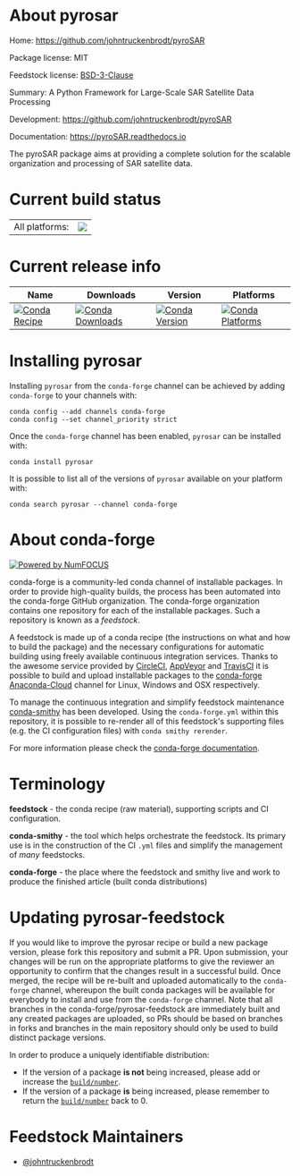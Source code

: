 About pyrosar
=============

Home: https://github.com/johntruckenbrodt/pyroSAR

Package license: MIT

Feedstock license: [BSD-3-Clause](https://github.com/conda-forge/pyrosar-feedstock/blob/main/LICENSE.txt)

Summary: A Python Framework for Large-Scale SAR Satellite Data Processing

Development: https://github.com/johntruckenbrodt/pyroSAR

Documentation: https://pyroSAR.readthedocs.io

The pyroSAR package aims at providing a complete solution for the scalable organization and processing of SAR satellite data.


Current build status
====================


<table><tr><td>All platforms:</td>
    <td>
      <a href="https://dev.azure.com/conda-forge/feedstock-builds/_build/latest?definitionId=9928&branchName=main">
        <img src="https://dev.azure.com/conda-forge/feedstock-builds/_apis/build/status/pyrosar-feedstock?branchName=main">
      </a>
    </td>
  </tr>
</table>

Current release info
====================

| Name | Downloads | Version | Platforms |
| --- | --- | --- | --- |
| [![Conda Recipe](https://img.shields.io/badge/recipe-pyrosar-green.svg)](https://anaconda.org/conda-forge/pyrosar) | [![Conda Downloads](https://img.shields.io/conda/dn/conda-forge/pyrosar.svg)](https://anaconda.org/conda-forge/pyrosar) | [![Conda Version](https://img.shields.io/conda/vn/conda-forge/pyrosar.svg)](https://anaconda.org/conda-forge/pyrosar) | [![Conda Platforms](https://img.shields.io/conda/pn/conda-forge/pyrosar.svg)](https://anaconda.org/conda-forge/pyrosar) |

Installing pyrosar
==================

Installing `pyrosar` from the `conda-forge` channel can be achieved by adding `conda-forge` to your channels with:

```
conda config --add channels conda-forge
conda config --set channel_priority strict
```

Once the `conda-forge` channel has been enabled, `pyrosar` can be installed with:

```
conda install pyrosar
```

It is possible to list all of the versions of `pyrosar` available on your platform with:

```
conda search pyrosar --channel conda-forge
```


About conda-forge
=================

[![Powered by
NumFOCUS](https://img.shields.io/badge/powered%20by-NumFOCUS-orange.svg?style=flat&colorA=E1523D&colorB=007D8A)](https://numfocus.org)

conda-forge is a community-led conda channel of installable packages.
In order to provide high-quality builds, the process has been automated into the
conda-forge GitHub organization. The conda-forge organization contains one repository
for each of the installable packages. Such a repository is known as a *feedstock*.

A feedstock is made up of a conda recipe (the instructions on what and how to build
the package) and the necessary configurations for automatic building using freely
available continuous integration services. Thanks to the awesome service provided by
[CircleCI](https://circleci.com/), [AppVeyor](https://www.appveyor.com/)
and [TravisCI](https://travis-ci.com/) it is possible to build and upload installable
packages to the [conda-forge](https://anaconda.org/conda-forge)
[Anaconda-Cloud](https://anaconda.org/) channel for Linux, Windows and OSX respectively.

To manage the continuous integration and simplify feedstock maintenance
[conda-smithy](https://github.com/conda-forge/conda-smithy) has been developed.
Using the ``conda-forge.yml`` within this repository, it is possible to re-render all of
this feedstock's supporting files (e.g. the CI configuration files) with ``conda smithy rerender``.

For more information please check the [conda-forge documentation](https://conda-forge.org/docs/).

Terminology
===========

**feedstock** - the conda recipe (raw material), supporting scripts and CI configuration.

**conda-smithy** - the tool which helps orchestrate the feedstock.
                   Its primary use is in the construction of the CI ``.yml`` files
                   and simplify the management of *many* feedstocks.

**conda-forge** - the place where the feedstock and smithy live and work to
                  produce the finished article (built conda distributions)


Updating pyrosar-feedstock
==========================

If you would like to improve the pyrosar recipe or build a new
package version, please fork this repository and submit a PR. Upon submission,
your changes will be run on the appropriate platforms to give the reviewer an
opportunity to confirm that the changes result in a successful build. Once
merged, the recipe will be re-built and uploaded automatically to the
`conda-forge` channel, whereupon the built conda packages will be available for
everybody to install and use from the `conda-forge` channel.
Note that all branches in the conda-forge/pyrosar-feedstock are
immediately built and any created packages are uploaded, so PRs should be based
on branches in forks and branches in the main repository should only be used to
build distinct package versions.

In order to produce a uniquely identifiable distribution:
 * If the version of a package **is not** being increased, please add or increase
   the [``build/number``](https://docs.conda.io/projects/conda-build/en/latest/resources/define-metadata.html#build-number-and-string).
 * If the version of a package **is** being increased, please remember to return
   the [``build/number``](https://docs.conda.io/projects/conda-build/en/latest/resources/define-metadata.html#build-number-and-string)
   back to 0.

Feedstock Maintainers
=====================

* [@johntruckenbrodt](https://github.com/johntruckenbrodt/)

